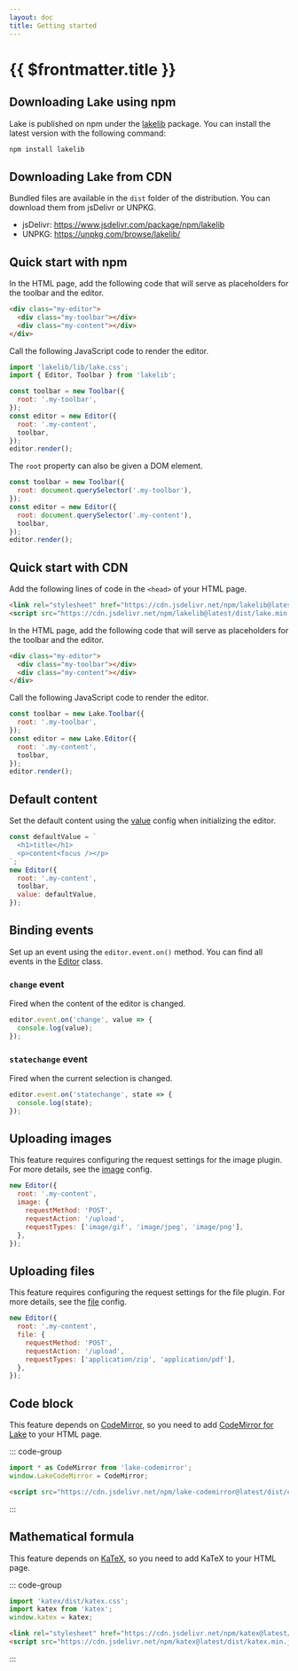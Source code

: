 ```yaml
---
layout: doc
title: Getting started
---
```


# {{ $frontmatter.title }}

## Downloading Lake using npm

Lake is published on npm under the [lakelib](https://www.npmjs.com/package/lakelib) package. You can install the latest version with the following command:

```bash
npm install lakelib
```


## Downloading Lake from CDN

Bundled files are available in the `dist` folder of the distribution. You can download them from jsDelivr or UNPKG.

* jsDelivr: https://www.jsdelivr.com/package/npm/lakelib
* UNPKG: https://unpkg.com/browse/lakelib/


## Quick start with npm

In the HTML page, add the following code that will serve as placeholders for the toolbar and the editor.

```html
<div class="my-editor">
  <div class="my-toolbar"></div>
  <div class="my-content"></div>
</div>
```

Call the following JavaScript code to render the editor.

```js
import 'lakelib/lib/lake.css';
import { Editor, Toolbar } from 'lakelib';

const toolbar = new Toolbar({
  root: '.my-toolbar',
});
const editor = new Editor({
  root: '.my-content',
  toolbar,
});
editor.render();
```

The `root` property can also be given a DOM element.

```js
const toolbar = new Toolbar({
  root: document.querySelector('.my-toolbar'),
});
const editor = new Editor({
  root: document.querySelector('.my-content'),
  toolbar,
});
editor.render();
```


## Quick start with CDN

Add the following lines of code in the `<head>` of your HTML page.

```html
<link rel="stylesheet" href="https://cdn.jsdelivr.net/npm/lakelib@latest/dist/lake.min.css" />
<script src="https://cdn.jsdelivr.net/npm/lakelib@latest/dist/lake.min.js"></script>
```

In the HTML page, add the following code that will serve as placeholders for the toolbar and the editor.

```html
<div class="my-editor">
  <div class="my-toolbar"></div>
  <div class="my-content"></div>
</div>
```

Call the following JavaScript code to render the editor.

```js
const toolbar = new Lake.Toolbar({
  root: '.my-toolbar',
});
const editor = new Lake.Editor({
  root: '.my-content',
  toolbar,
});
editor.render();
```


## Default content

Set the default content using the [value](/reference/#value) config when initializing the editor.

```js
const defaultValue = `
  <h1>title</h1>
  <p>content<focus /></p>
`;
new Editor({
  root: '.my-content',
  toolbar,
  value: defaultValue,
});
```


## Binding events

Set up an event using the `editor.event.on()` method. You can find all events in the [Editor](/reference/editor#instance-events) class.

### `change` event

Fired when the content of the editor is changed.

```js
editor.event.on('change', value => {
  console.log(value);
});
```

### `statechange` event

Fired when the current selection is changed.

```js
editor.event.on('statechange', state => {
  console.log(state);
});
```


## Uploading images

This feature requires configuring the request settings for the image plugin. For more details, see the [image](/reference/index.md#image) config.

```js
new Editor({
  root: '.my-content',
  image: {
    requestMethod: 'POST',
    requestAction: '/upload',
    requestTypes: ['image/gif', 'image/jpeg', 'image/png'],
  },
});
```


## Uploading files

This feature requires configuring the request settings for the file plugin. For more details, see the [file](/reference/index.md#file) config.

```js
new Editor({
  root: '.my-content',
  file: {
    requestMethod: 'POST',
    requestAction: '/upload',
    requestTypes: ['application/zip', 'application/pdf'],
  },
});
```


## Code block

This feature depends on [CodeMirror](https://codemirror.net/), so you need to add [CodeMirror for Lake](https://www.npmjs.org/package/lake-codemirror) to your HTML page.

::: code-group

```js [npm]
import * as CodeMirror from 'lake-codemirror';
window.LakeCodeMirror = CodeMirror;
```

```html [CDN]
<script src="https://cdn.jsdelivr.net/npm/lake-codemirror@latest/dist/codemirror.min.js"></script>
```

:::


## Mathematical formula

This feature depends on [KaTeX](https://katex.org/), so you need to add KaTeX to your HTML page.

::: code-group

```js [npm]
import 'katex/dist/katex.css';
import katex from 'katex';
window.katex = katex;
```

```html [CDN]
<link rel="stylesheet" href="https://cdn.jsdelivr.net/npm/katex@latest/dist/katex.min.css" />
<script src="https://cdn.jsdelivr.net/npm/katex@latest/dist/katex.min.js"></script>
```

:::
